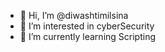 - 👋 Hi, I’m @diwashtimilsina
- 👀 I’m interested in cyberSecurity
- 🌱 I’m currently learning Scripting

<!---
diwashtimilsina/diwashtimilsina is a ✨ special ✨ repository because its `README.md` (this file) appears on your GitHub profile.
You can click the Preview link to take a look at your changes.
--->
